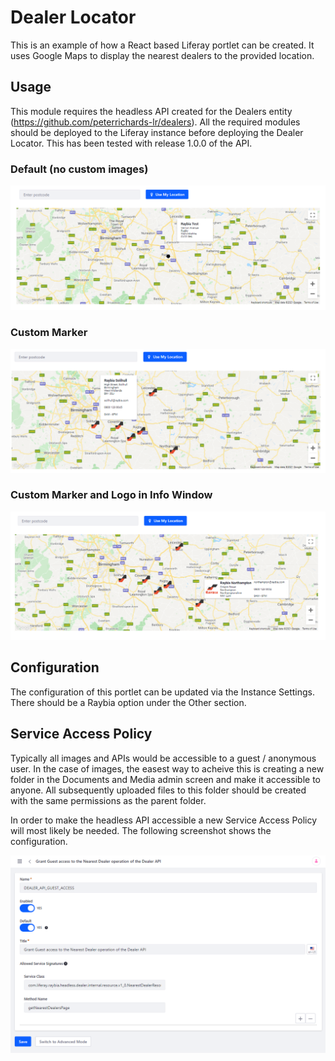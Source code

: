 # Dealer Locator

This is an example of how a React based Liferay portlet can be created. It uses Google Maps to display the nearest dealers to the provided location.

## Usage

This module requires the headless API created for the Dealers entity (https://github.com/peterrichards-lr/dealers). All the required modules should
be deployed to the Liferay instance before deploying the Dealer Locator. This has been tested with release 1.0.0 of the API.

### Default (no custom images)

![Default](docs/withoutMarkerOrInfoWindowImages.PNG)

### Custom Marker

![Custom Marker](docs/customMarkerWithoutInfoWindowImage.PNG)

### Custom Marker and Logo in Info Window

![Custom Marker & Info Window Logo](docs/customMarkerWithInfoWindowImage.PNG)

## Configuration

The configuration of this portlet can be updated via the Instance Settings. There should be a Raybia option under the Other section.

## Service Access Policy

Typically all images and APIs would be accessible to a guest / anonymous user. In the case of images, the easest way to acheive this is creating
a new folder in the Documents and Media admin screen and make it accessible to anyone. All subsequently uploaded files to this folder should
be created with the same permissions as the parent folder.

In order to make the headless API accessible a new Service Access Policy will most likely be needed. The following screenshot shows the configuration.

![Service Access Policy](docs/serviceAccessPolicy.PNG)
